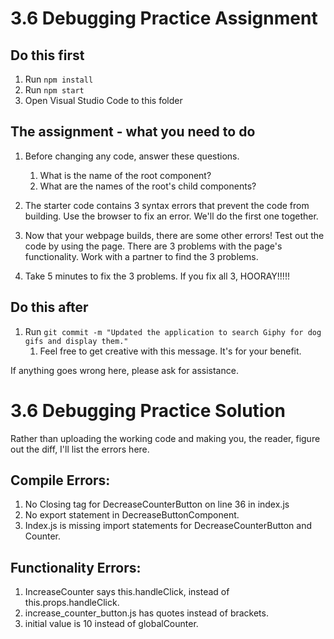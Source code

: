 # 3.6 Debugging Practice Assignment

## Do this first

1. Run `npm install`
2. Run `npm start`
3. Open Visual Studio Code to this folder

## The assignment - what you need to do

1. Before changing any code, answer these questions.
   1. What is the name of the root component?
   2. What are the names of the root's child components?

2. The starter code contains 3 syntax errors that prevent the code from building.  Use the browser to fix an error.  We'll do the first one together.

3. Now that your webpage builds, there are some other errors!  Test out the code by using the page.
There are 3 problems with the page's functionality.  Work with a partner to find the 3 problems.

4. Take 5 minutes to fix the 3 problems.  If you fix all 3, HOORAY!!!!!


## Do this after

1. Run `git commit -m "Updated the application to search Giphy for dog gifs and display them."`
   1. Feel free to get creative with this message. It's for your benefit.

If anything goes wrong here, please ask for assistance.

# 3.6 Debugging Practice Solution

Rather than uploading the working code and making you, the reader, figure out the diff, I'll list the errors here.

## Compile Errors:

1. No Closing tag for DecreaseCounterButton on line 36 in index.js
2. No export statement in DecreaseButtonComponent.
3. Index.js is missing import statements for DecreaseCounterButton and Counter.

## Functionality Errors:

1. IncreaseCounter says this.handleClick, instead of this.props.handleClick.
2. increase_counter_button.js has quotes instead of brackets.
3. initial value is 10 instead of globalCounter.